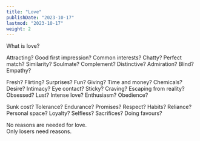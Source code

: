 ```yaml
---
title: "Love"
publishDate: "2023-10-17"
lastmod: "2023-10-17"
weight: 2
---
```


What is love?<br/>

Attracting?
Good first impression?
Common interests?
Chatty?
Perfect match?
Similarity?
Soulmate?
Complement?
Distinctive?
Admiration?
Blind?
Empathy?

Fresh?
Flirting?
Surprises?
Fun?
Giving?
Time and money?
Chemicals?
Desire?
Intimacy?
Eye contact?
Sticky?
Craving?
Escaping from reality?
Obsessed?
Lust?
Intense love?
Enthusiasm?
Obedience?

Sunk cost?
Tolerance?
Endurance?
Promises?
Respect?
Habits?
Reliance?
Personal space?
Loyalty?
Selfless?
Sacrifices?
Doing favours?

No reasons are needed for love.<br/>
Only losers need reasons.<br/>
